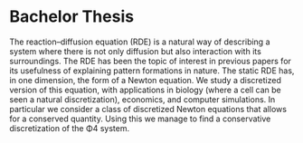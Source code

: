 # Bachelor Thesis

The reaction–diffusion equation (RDE) is a natural way of describing a system
where there is not only diffusion but also interaction with its surroundings. The
RDE has been the topic of interest in previous papers for its usefulness of explaining
pattern formations in nature. The static RDE has, in one dimension, the form of a
Newton equation. We study a discretized version of this equation, with applications
in biology (where a cell can be seen a natural discretization), economics, and computer simulations. In particular we consider a class of discretized Newton equations
that allows for a conserved quantity. Using this we manage to find a conservative
discretization of the Φ4
system.
